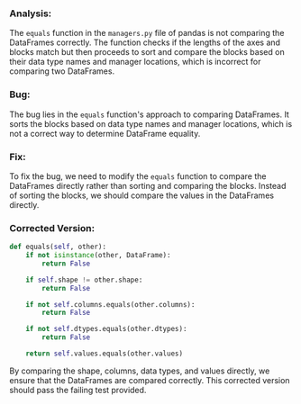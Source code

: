 ### Analysis:
The `equals` function in the `managers.py` file of pandas is not comparing the DataFrames correctly. The function checks if the lengths of the axes and blocks match but then proceeds to sort and compare the blocks based on their data type names and manager locations, which is incorrect for comparing two DataFrames.

### Bug:
The bug lies in the `equals` function's approach to comparing DataFrames. It sorts the blocks based on data type names and manager locations, which is not a correct way to determine DataFrame equality.

### Fix:
To fix the bug, we need to modify the `equals` function to compare the DataFrames directly rather than sorting and comparing the blocks. Instead of sorting the blocks, we should compare the values in the DataFrames directly.

### Corrected Version:
```python
def equals(self, other):
    if not isinstance(other, DataFrame):
        return False

    if self.shape != other.shape:
        return False

    if not self.columns.equals(other.columns):
        return False

    if not self.dtypes.equals(other.dtypes):
        return False

    return self.values.equals(other.values)
```

By comparing the shape, columns, data types, and values directly, we ensure that the DataFrames are compared correctly. This corrected version should pass the failing test provided.